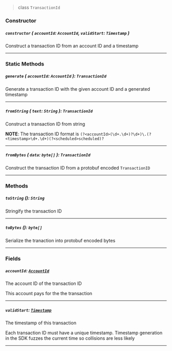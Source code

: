 > class `TransactionId`

### Constructor

##### `constructor` ( `accountId`: `AccountId`, `validStart`: `Timestamp` )

Construct a transaction ID from an account ID and a timestamp

---

### Static Methods

##### `generate` ( `accountId`: `AccountId` ): `TransactionId`

Generate a transaction ID with the given account ID and a generated timestamp

---

##### `fromString` ( `text`: `String` ): `TransactionId`

Construct a transaction ID from string

**NOTE**: The transaction ID format is
`(?<accountId>(\d+.\d+)?\d+)\.(?<timestamp>\d+.\d+)(?<scheduled>scheduled)?`

---

##### `fromBytes` ( `data`: `byte[]` ): `TransactionId`

Construct the transaction ID from a protobuf encoded `TransactionID`

---

### Methods

##### `toString` (): `String`

Stringify the transaction ID

---

##### `toBytes` (): `byte[]`

Serialize the tranaction into protobuf encoded bytes

---

### Fields

##### `accountId`: [`AccountId`](reference/AccountId.md)

The account ID of the transaction ID

This account pays for the the transaction

---

##### `validStart`: [`Timestamp`](reference/Timestamp.md)

The timestamp of this transaction

Each transaction ID must have a unique timestamp. Timestamp generation in the SDK fuzzes the current
time so collisions are less likely

---
